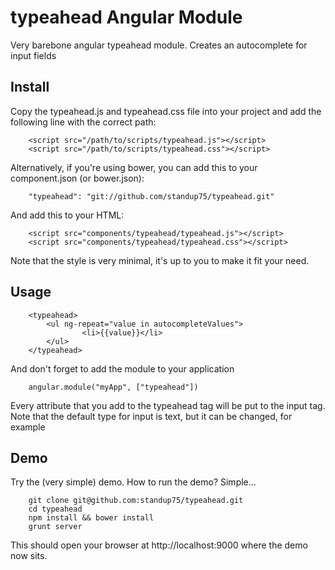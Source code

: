 typeahead Angular Module
========================

Very barebone angular typeahead module. Creates an autocomplete for input fields

Install
-------

Copy the typeahead.js and typeahead.css file into your project and add the following line with the correct path:

		<script src="/path/to/scripts/typeahead.js"></script>
		<script src="/path/to/scripts/typeahead.css"></script>

Alternatively, if you're using bower, you can add this to your component.json (or bower.json):

		"typeahead": "git://github.com/standup75/typeahead.git"

And add this to your HTML:

		<script src="components/typeahead/typeahead.js"></script>
		<script src="components/typeahead/typeahead.css"></script>

Note that the style is very minimal, it's up to you to make it fit your need.

Usage
-----
		<typeahead>
			<ul ng-repeat="value in autocompleteValues">
					<li>{{value}}</li>
			</ul>
		</typeahead>

And don't forget to add the module to your application

		angular.module("myApp", ["typeahead"])

Every attribute that you add to the typeahead tag will be put to the input tag.
Note that the default type for input is text, but it can be changed, for example <typeahead type="email">

Demo
----

Try the (very simple) demo. How to run the demo? Simple...

		git clone git@github.com:standup75/typeahead.git
		cd typeahead
		npm install && bower install
		grunt server

This should open your browser at http://localhost:9000 where the demo now sits.
